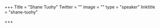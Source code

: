 +++
Title = "Shane Tuohy"
Twitter = ""
image = ""
type = "speaker"
linktitle = "shane-tuohy"

+++


